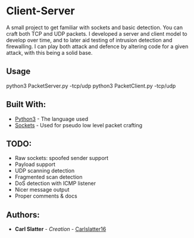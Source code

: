 # Client-Server
A small project to get familiar with sockets and basic detection. You can craft both TCP and UDP packets. I developed a server and client model to develop over time, and to later aid testing of intrusion detection and firewalling. I can play both attack and defence by altering code for a given attack, with this being a solid base.

## Usage
python3 PacketServer.py -tcp/udp <port>
python3 PacketClient.py -tcp/udp <host> <port>
  

 ## Built With:

 * [Python3](https://docs.python.org/3.6/) - The language used
 * [Sockets](https://docs.python.org/3/library/socket.html) - Used for pseudo low level packet crafting

 ## TODO:
 * Raw sockets: spoofed sender support
 * Payload support
 * UDP scanning detection
 * Fragmented scan detection
 * DoS detection with ICMP listener
 * Nicer message output
 * Proper comments & docs

## Authors:

* **Carl Slatter** - *Creation* - [Carlslatter16](https://github.com/carlslatter16)
